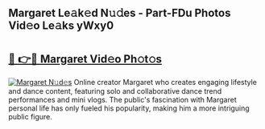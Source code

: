 ## Margaret Le𝚊k𝚎d N𝚞𝚍es - Part-FDu Photos Vid𝚎o Le𝚊ks yWxy0

# <h2><a href="http://fbd961.evod.top/?m=Margaret">🔗 👉🔴 Margaret Vid𝚎o Ph𝚘t𝚘s</a></h2>

[![Margaret N𝚞d𝚎s](https://i.imgur.com/8V9OHl7.gif)](http://fbd961.evod.top/?m=Margaret)
Online creator Margaret who creates engaging lifestyle and dance content, featuring solo and collaborative dance trend performances and mini vlogs. The public's fascination with Margaret personal life has only fueled his popularity, making him a more intriguing public figure. 
